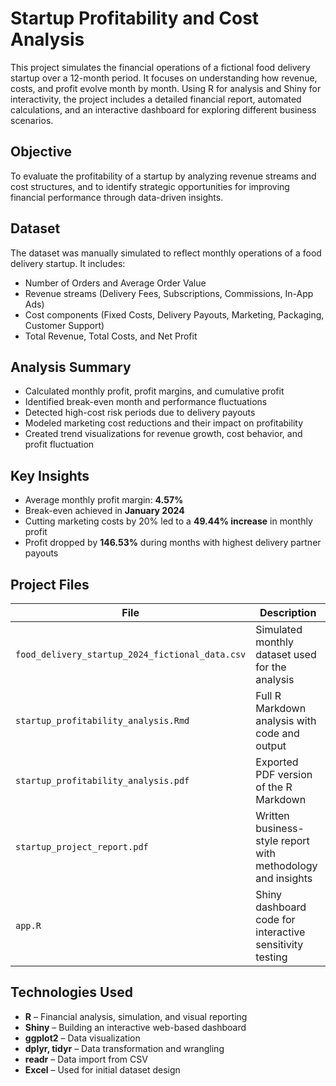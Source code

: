 # Startup Profitability and Cost Analysis

This project simulates the financial operations of a fictional food delivery startup over a 12-month period. It focuses on understanding how revenue, costs, and profit evolve month by month. Using R for analysis and Shiny for interactivity, the project includes a detailed financial report, automated calculations, and an interactive dashboard for exploring different business scenarios.

## Objective

To evaluate the profitability of a startup by analyzing revenue streams and cost structures, and to identify strategic opportunities for improving financial performance through data-driven insights.

## Dataset

The dataset was manually simulated to reflect monthly operations of a food delivery startup. It includes:

- Number of Orders and Average Order Value
- Revenue streams (Delivery Fees, Subscriptions, Commissions, In-App Ads)
- Cost components (Fixed Costs, Delivery Payouts, Marketing, Packaging, Customer Support)
- Total Revenue, Total Costs, and Net Profit

## Analysis Summary

- Calculated monthly profit, profit margins, and cumulative profit
- Identified break-even month and performance fluctuations
- Detected high-cost risk periods due to delivery payouts
- Modeled marketing cost reductions and their impact on profitability
- Created trend visualizations for revenue growth, cost behavior, and profit fluctuation

## Key Insights

- Average monthly profit margin: **4.57%**
- Break-even achieved in **January 2024**
- Cutting marketing costs by 20% led to a **49.44% increase** in monthly profit
- Profit dropped by **146.53%** during months with highest delivery partner payouts

## Project Files

| File                                  | Description                                          |
|---------------------------------------|------------------------------------------------------|
| `food_delivery_startup_2024_fictional_data.csv` | Simulated monthly dataset used for the analysis     |
| `startup_profitability_analysis.Rmd`  | Full R Markdown analysis with code and output       |
| `startup_profitability_analysis.pdf`  | Exported PDF version of the R Markdown              |
| `startup_project_report.pdf`          | Written business-style report with methodology and insights |
| `app.R`                               | Shiny dashboard code for interactive sensitivity testing |

## Technologies Used

- **R** – Financial analysis, simulation, and visual reporting
- **Shiny** – Building an interactive web-based dashboard
- **ggplot2** – Data visualization
- **dplyr, tidyr** – Data transformation and wrangling
- **readr** – Data import from CSV
- **Excel** – Used for initial dataset design



